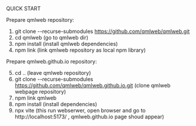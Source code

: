 QUICK START

Prepare qmlweb repository: 

1. git clone --recurse-submodules https://github.com/qmlweb/qmlweb.git
2. cd qmlweb (go to qmlweb dir)
3. npm install (install qmlweb dependencies)
4. npm link (link qmlweb repository as local npm library)

Prepare qmlweb.github.io repository:

5. cd .. (leave qmlweb repository)
6. git clone --recurse-submodules https://github.com/qmlweb/qmlweb.github.io.git (clone qmlweb webpage repository)
7. npm link qmlweb
8. npm install (install dependencies)
9. npx vite (this run webserwer, open browser and go to http://localhost:5173/ , qmlweb.github.io page shoud appear)
 